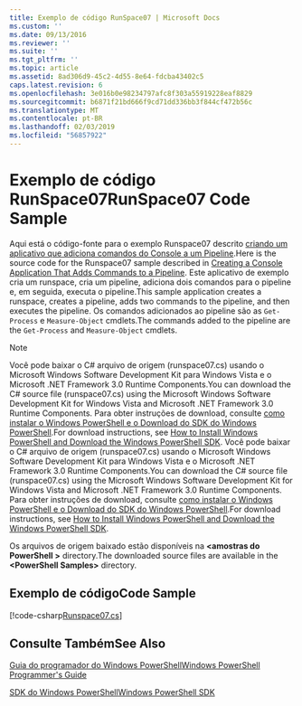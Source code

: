 ```yaml
---
title: Exemplo de código RunSpace07 | Microsoft Docs
ms.custom: ''
ms.date: 09/13/2016
ms.reviewer: ''
ms.suite: ''
ms.tgt_pltfrm: ''
ms.topic: article
ms.assetid: 8ad306d9-45c2-4d55-8e64-fdcba43402c5
caps.latest.revision: 6
ms.openlocfilehash: 3e016b0e98234797afc8f303a55919228eaf8829
ms.sourcegitcommit: b6871f21bd666f9cd71dd336bb3f844cf472b56c
ms.translationtype: MT
ms.contentlocale: pt-BR
ms.lasthandoff: 02/03/2019
ms.locfileid: "56857922"
---
```

# <a name="runspace07-code-sample"></a><span data-ttu-id="7cbe3-102">Exemplo de código RunSpace07</span><span class="sxs-lookup"><span data-stu-id="7cbe3-102">RunSpace07 Code Sample</span></span>

<span data-ttu-id="7cbe3-103">Aqui está o código-fonte para o exemplo Runspace07 descrito [criando um aplicativo que adiciona comandos do Console a um Pipeline](http://msdn.microsoft.com/en-us/01eb7808-e97b-4905-80be-9e2fa38c262e).</span><span class="sxs-lookup"><span data-stu-id="7cbe3-103">Here is the source code for the Runspace07 sample described in [Creating a Console Application That Adds Commands to a Pipeline](http://msdn.microsoft.com/en-us/01eb7808-e97b-4905-80be-9e2fa38c262e).</span></span> <span data-ttu-id="7cbe3-104">Este aplicativo de exemplo cria um runspace, cria um pipeline, adiciona dois comandos para o pipeline e, em seguida, executa o pipeline.</span><span class="sxs-lookup"><span data-stu-id="7cbe3-104">This sample application creates a runspace, creates a pipeline, adds two commands to the pipeline, and then executes the pipeline.</span></span> <span data-ttu-id="7cbe3-105">Os comandos adicionados ao pipeline são as `Get-Process` e `Measure-Object` cmdlets.</span><span class="sxs-lookup"><span data-stu-id="7cbe3-105">The commands added to the pipeline are the `Get-Process` and `Measure-Object` cmdlets.</span></span>

> [!NOTE]
> <span data-ttu-id="7cbe3-106">Você pode baixar o C# arquivo de origem (runspace07.cs) usando o Microsoft Windows Software Development Kit para Windows Vista e o Microsoft .NET Framework 3.0 Runtime Components.</span><span class="sxs-lookup"><span data-stu-id="7cbe3-106">You can download the C# source file (runspace07.cs) using the Microsoft Windows Software Development Kit for Windows Vista and Microsoft .NET Framework 3.0 Runtime Components.</span></span> <span data-ttu-id="7cbe3-107">Para obter instruções de download, consulte [como instalar o Windows PowerShell e o Download do SDK do Windows PowerShell](/powershell/developer/installing-the-windows-powershell-sdk).</span><span class="sxs-lookup"><span data-stu-id="7cbe3-107">For download instructions, see [How to Install Windows PowerShell and Download the Windows PowerShell SDK](/powershell/developer/installing-the-windows-powershell-sdk).</span></span>
> <span data-ttu-id="7cbe3-108">Você pode baixar o C# arquivo de origem (runspace07.cs) usando o Microsoft Windows Software Development Kit para Windows Vista e o Microsoft .NET Framework 3.0 Runtime Components.</span><span class="sxs-lookup"><span data-stu-id="7cbe3-108">You can download the C# source file (runspace07.cs) using the Microsoft Windows Software Development Kit for Windows Vista and Microsoft .NET Framework 3.0 Runtime Components.</span></span> <span data-ttu-id="7cbe3-109">Para obter instruções de download, consulte [como instalar o Windows PowerShell e o Download do SDK do Windows PowerShell](/powershell/developer/installing-the-windows-powershell-sdk).</span><span class="sxs-lookup"><span data-stu-id="7cbe3-109">For download instructions, see [How to Install Windows PowerShell and Download the Windows PowerShell SDK](/powershell/developer/installing-the-windows-powershell-sdk).</span></span>
>
> <span data-ttu-id="7cbe3-110">Os arquivos de origem baixado estão disponíveis na  **\<amostras do PowerShell >** directory.</span><span class="sxs-lookup"><span data-stu-id="7cbe3-110">The downloaded source files are available in the **\<PowerShell Samples>** directory.</span></span>

## <a name="code-sample"></a><span data-ttu-id="7cbe3-111">Exemplo de código</span><span class="sxs-lookup"><span data-stu-id="7cbe3-111">Code Sample</span></span>

[!code-csharp[Runspace07.cs](../../powershell-sdk-samples/SDK-2.0/csharp/Runspace07/Runspace07.cs#L11-L108 "Runspace07.cs")]

## <a name="see-also"></a><span data-ttu-id="7cbe3-112">Consulte Também</span><span class="sxs-lookup"><span data-stu-id="7cbe3-112">See Also</span></span>

[<span data-ttu-id="7cbe3-113">Guia do programador do Windows PowerShell</span><span class="sxs-lookup"><span data-stu-id="7cbe3-113">Windows PowerShell Programmer's Guide</span></span>](./windows-powershell-programmer-s-guide.md)

[<span data-ttu-id="7cbe3-114">SDK do Windows PowerShell</span><span class="sxs-lookup"><span data-stu-id="7cbe3-114">Windows PowerShell SDK</span></span>](../windows-powershell-reference.md)